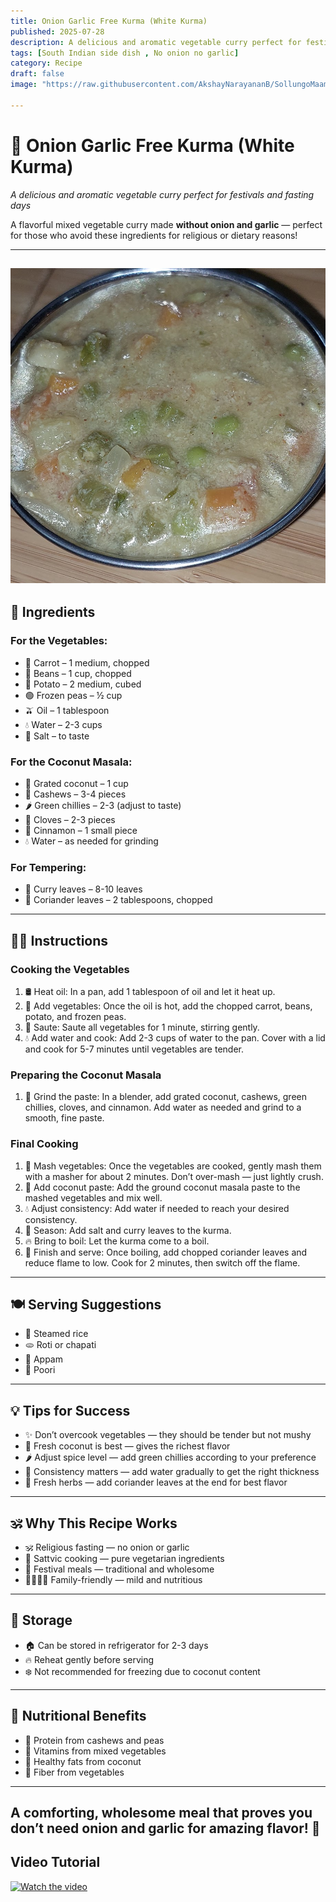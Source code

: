 ```yaml
---
title: Onion Garlic Free Kurma (White Kurma)
published: 2025-07-28  
description: A delicious and aromatic vegetable curry perfect for festivals and fasting days
tags: [South Indian side dish , No onion no garlic]  
category: Recipe  
draft: false  
image: "https://raw.githubusercontent.com/AkshayNarayananB/SollungoMaami/master/images/white kurma.jpg" 
 
---
```


# 🥥 Onion Garlic Free Kurma (White Kurma)

*A delicious and aromatic vegetable curry perfect for festivals and fasting days*

A flavorful mixed vegetable curry made **without onion and garlic** — perfect for those who avoid these ingredients for religious or dietary reasons!

---
![white kurma](https://raw.githubusercontent.com/AkshayNarayananB/SollungoMaami/master/images/white%20kurma.jpg)
---
## 🛒 Ingredients

### For the Vegetables:
- 🥕 Carrot – 1 medium, chopped  
- 🫘 Beans – 1 cup, chopped  
- 🥔 Potato – 2 medium, cubed  
- 🟢 Frozen peas – ½ cup  
- 🫒 Oil – 1 tablespoon  
- 💧 Water – 2-3 cups  
- 🧂 Salt – to taste  

### For the Coconut Masala:
- 🥥 Grated coconut – 1 cup  
- 🌰 Cashews – 3-4 pieces  
- 🌶️ Green chillies – 2-3 (adjust to taste)  
- 🌿 Cloves – 2-3 pieces  
- 🍃 Cinnamon – 1 small piece  
- 💧 Water – as needed for grinding  

### For Tempering:
- 🍃 Curry leaves – 8-10 leaves  
- 🌿 Coriander leaves – 2 tablespoons, chopped  

---

## 👩‍🍳 Instructions

### Cooking the Vegetables  
1. 🛢️ Heat oil: In a pan, add 1 tablespoon of oil and let it heat up.  
2. 🥕 Add vegetables: Once the oil is hot, add the chopped carrot, beans, potato, and frozen peas.  
3. 🍳 Saute: Saute all vegetables for 1 minute, stirring gently.  
4. 💧 Add water and cook: Add 2-3 cups of water to the pan. Cover with a lid and cook for 5-7 minutes until vegetables are tender.  

### Preparing the Coconut Masala  
1. 🥥 Grind the paste: In a blender, add grated coconut, cashews, green chillies, cloves, and cinnamon. Add water as needed and grind to a smooth, fine paste.  

### Final Cooking  
1. 🥄 Mash vegetables: Once the vegetables are cooked, gently mash them with a masher for about 2 minutes. Don’t over-mash — just lightly crush.  
2. 🥥 Add coconut paste: Add the ground coconut masala paste to the mashed vegetables and mix well.  
3. 💧 Adjust consistency: Add water if needed to reach your desired consistency.  
4. 🧂 Season: Add salt and curry leaves to the kurma.  
5. 🔥 Bring to boil: Let the kurma come to a boil.  
6. 🌿 Finish and serve: Once boiling, add chopped coriander leaves and reduce flame to low. Cook for 2 minutes, then switch off the flame.  

---

## 🍽️ Serving Suggestions  
- 🍚 Steamed rice  
- 🫓 Roti or chapati  
- 🥞 Appam  
- 🍞 Poori  

---

## 💡 Tips for Success  
- ✨ Don’t overcook vegetables — they should be tender but not mushy  
- 🥥 Fresh coconut is best — gives the richest flavor  
- 🌶️ Adjust spice level — add green chillies according to your preference  
- 🥄 Consistency matters — add water gradually to get the right thickness  
- 🍃 Fresh herbs — add coriander leaves at the end for best flavor  

---

## 🕉️ Why This Recipe Works  
- 🕉️ Religious fasting — no onion or garlic  
- 🌱 Sattvic cooking — pure vegetarian ingredients  
- 🎉 Festival meals — traditional and wholesome  
- 👨‍👩‍👧‍👦 Family-friendly — mild and nutritious  

---

## 🧊 Storage  
- 🏠 Can be stored in refrigerator for 2-3 days  
- 🔥 Reheat gently before serving  
- ❄️ Not recommended for freezing due to coconut content  

---

## 🌿 Nutritional Benefits  
- 💪 Protein from cashews and peas  
- 🥕 Vitamins from mixed vegetables  
- 🥥 Healthy fats from coconut  
- 🌾 Fiber from vegetables  

---

A comforting, wholesome meal that proves you don’t need onion and garlic for amazing flavor! 🌟
---

## Video Tutorial

[![Watch the video](https://img.youtube.com/vi/VIDEO_ID/0.jpg)](https://youtu.be/LhFE1ER-YhY?si=hLlFd23ikSIqPJ1d)


